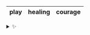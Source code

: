 | play | healing | courage |
| :--: | :-----: | :-----: |

<details>
  <summary>✨</summary>
  These words are chosen at random each day. New words will appear here tomorrow morning.
</details>